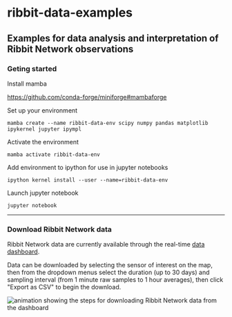 # ribbit-data-examples
Examples for data analysis and interpretation of Ribbit Network observations
---

### Geting started

Install mamba

https://github.com/conda-forge/miniforge#mambaforge

Set up your environment

```mamba create --name ribbit-data-env scipy numpy pandas matplotlib ipykernel jupyter ipympl```

Activate the environment

```mamba activate ribbit-data-env```

Add environment to ipython for use in jupyter notebooks

```ipython kernel install --user --name=ribbit-data-env```

Launch jupyter notebook

```jupyter notebook```

---

### Download Ribbit Network data

Ribbit Network data are currently available through the real-time [data dashboard](https://dashboard.ribbitnetwork.org/).

Data can be downloaded by selecting the sensor of interest on the map, then from the dropdown menus select the duration (up to 30 days) and sampling interval (from 1 minute raw samples to 1 hour averages), then click "Export as CSV" to begin the download.

![animation showing the steps for downloading Ribbit Network data from the dashboard](images/download.gif)





